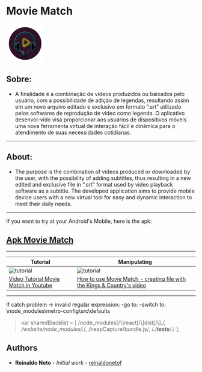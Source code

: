 # Movie Match 

<img alt="Logo Movie Match" src="https://github.com/reinaldonetof/movie-match-react-native/blob/master/src/assets/logo/LOGO_APLICATIVO.png?raw=true" width="100" />

## Sobre:
 - A finalidade é a combinação de vídeos produzidos ou baixados pelo usuário, com a possibilidade de adição de legendas, resultando assim em um novo arquivo editado e exclusivo em formato “.srt” utilizado pelos softwares de reprodução de vídeo como legenda. O aplicativo desenvol-vido visa proporcionar aos usuários de dispositivos móveis uma nova ferramenta virtual de interação fácil e dinâmica para o atendimento de suas necessidades cotidianas.

-------------------------------------

## About:
 - The purpose is the combination of videos produced or downloaded by the user, with the possibility of adding subtitles, thus resulting in a new edited and exclusive file in “.srt” format used by video playback software as a subtitle. The developed application aims to provide mobile device users with a new virtual tool for easy and dynamic interaction to meet their daily needs.

---------------------

If you want to try at your Android's Mobile, here is the apk:

## [Apk Movie Match](https://github.com/reinaldonetof/movie-match-refactor/blob/master/utils/apk/MovieMatch-release.apk)

-----------------

|Tutorial|Manipulating|
|--------|------------|
|<img alt="tutorial" src="https://github.com/reinaldonetof/movie-match-refactor/blob/master/utils/gifs/20200407_172157.gif" height="285"/> | <img alt="tutorial" src="https://github.com/reinaldonetof/movie-match-refactor/blob/master/utils/gifs/20200407_195709.gif" height="285"/> |
|[Video Tutorial Movie Match in Youtube](https://www.youtube.com/watch?v=t48TdyDs92Y)| [How to use Movie Match - creating file with the Kings & Country's video](https://www.youtube.com/watch?v=9bLQN5Fn3UM)|

--------------------
If catch problem -> invalid regular expression:
 -go to: 
  -switch to: \node_modules\metro-config\src\defaults
 > var sharedBlacklist = [
 > /node_modules[\/\\]react[\/\\]dist[\/\\].*/,
 > /website\/node_modules\/.*/,
 > /heapCapture\/bundle\.js/,
 > /.*\/__tests__\/.*/
 > ];

## Authors

* **Reinaldo Neto** - *Initial work* - [reinaldonetof](https://github.com/reinaldonetof)

